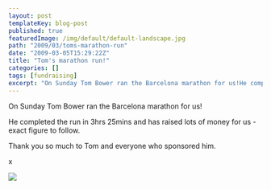 ```yaml
---
layout: post
templateKey: blog-post
published: true
featuredImage: /img/default/default-landscape.jpg
path: "2009/03/toms-marathon-run"
date: "2009-03-05T15:29:22Z"
title: "Tom's marathon run!"
categories: []
tags: [fundraising]
excerpt: "On Sunday Tom Bower ran the Barcelona marathon for us!He completed the run in 3hrs 25mins and has r..."
---
```


On Sunday Tom Bower ran the Barcelona marathon for us!

He completed the run in 3hrs 25mins and has raised lots of money for us - exact figure to follow.

Thank you so much to Tom and everyone who sponsored him.

x

![](https://www.landirani.org/image_library/news/full_size/49b01a86a3242cimg0178.jpg)
